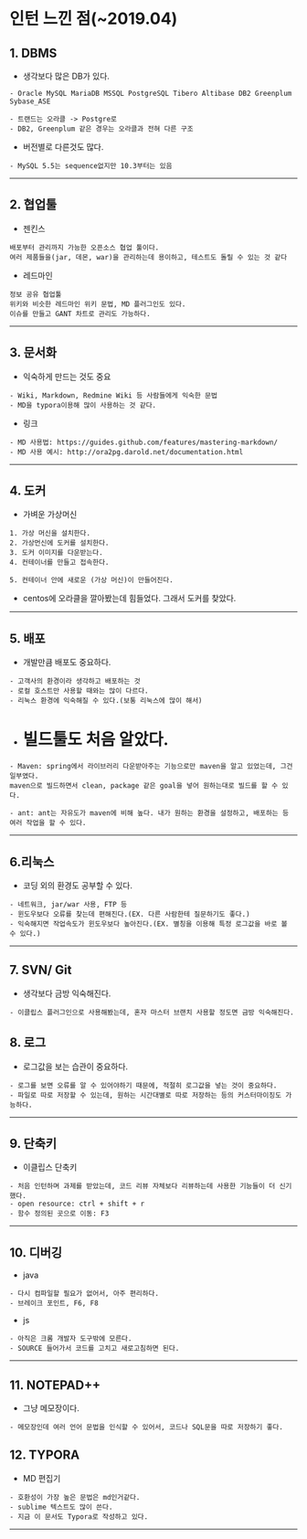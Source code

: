 

# 인턴 느낀 점(~2019.04)

## 1.  DBMS

- 생각보다 많은 DB가 있다.

```
- Oracle MySQL MariaDB MSSQL PostgreSQL Tibero Altibase DB2 Greenplum Sybase_ASE

- 트랜드는 오라클 -> Postgre로
- DB2, Greenplum 같은 경우는 오라클과 전혀 다른 구조 
```

- 버전별로 다른것도 많다.

```
- MySQL 5.5는 sequence없지만 10.3부터는 있음
```

---

## 2. 협업툴

- 젠킨스

```
배포부터 관리까지 가능한 오픈소스 협업 툴이다.
여러 제품들을(jar, 데몬, war)을 관리하는데 용이하고, 테스트도 돌릴 수 있는 것 같다
```

- 레드마인

```
정보 공유 협업툴
위키와 비슷한 레드마인 위키 문법, MD 플러그인도 있다.
이슈를 만들고 GANT 차트로 관리도 가능하다.
```

---

## 3. 문서화 

- 익숙하게 만드는 것도 중요

```
- Wiki, Markdown, Redmine Wiki 등 사람들에게 익숙한 문법
- MD을 typora이용해 많이 사용하는 것 같다.
```

- 링크

```
- MD 사용법: https://guides.github.com/features/mastering-markdown/
- MD 사용 예시: http://ora2pg.darold.net/documentation.html
```



---

## 4. 도커

- 가벼운 가상머신

```
1. 가상 머신을 설치한다.
2. 가상먼신에 도커를 설치한다.
3. 도커 이미지를 다운받는다.
4. 컨테이너를 만들고 접속한다.

5. 컨테이너 안에 새로운 (가상 머신)이 만들어진다.
```

- centos에 오라클을 깔아봤는데 힘들었다. 그래서 도커를 찾았다.

---

## 5.  배포

- 개발만큼 배포도 중요하다.

```갭
- 고객사의 환경이라 생각하고 배포하는 것
- 로컬 호스트만 사용할 때와는 많이 다르다.
- 리눅스 환경에 익숙해질 수 있다.(보통 리눅스에 많이 해서)
```

- # 빌드툴도 처음 알았다.

```
- Maven: spring에서 라이브러리 다운받아주는 기능으로만 maven을 알고 있었는데, 그건 일부였다.
maven으로 빌드하면서 clean, package 같은 goal을 넣어 원하는대로 빌드를 할 수 있다.

- ant: ant는 자유도가 maven에 비해 높다. 내가 원하는 환경을 설정하고, 배포하는 등 여러 작업을 할 수 있다. 
```



---

## 6.리눅스

- 코딩 외의 환경도 공부할 수 있다.

```
- 네트워크, jar/war 사용, FTP 등
- 윈도우보다 오류를 찾는데 편해진다.(EX. 다른 사람한테 질문하기도 좋다.)
- 익숙해지면 작업속도가 윈도우보다 높아진다.(EX. 별칭을 이용해 특정 로그값을 바로 볼 수 있다.)
```

---

## 7. SVN/ Git

- 생각보다 금방 익숙해진다.

```
- 이클립스 플러그인으로 사용해봤는데, 혼자 마스터 브랜치 사용할 정도면 금방 익숙해진다.
```

## 8. 로그

- 로그값을 보는 습관이 중요하다.

```
- 로그를 보면 오류를 알 수 있어야하기 때문에, 적절히 로그값을 넣는 것이 중요하다.
- 파일로 따로 저장할 수 있는데, 원하는 시간대별로 따로 저장하는 등의 커스터마이징도 가능하다.
```

----

## 9. 단축키

- 이클립스 단축키

```
- 처음 인턴하며 과제를 받았는데, 코드 리뷰 자체보다 리뷰하는데 사용한 기능들이 더 신기했다.
- open resource: ctrl + shift + r 
- 함수 정의된 곳으로 이동: F3
```

---

## 10. 디버깅

- java

```
- 다시 컴파일할 필요가 없어서, 아주 편리하다.
- 브레이크 포인트, F6, F8
```

- js

```
- 아직은 크롬 개발자 도구밖에 모른다.
- SOURCE 들어가서 코드를 고치고 새로고침하면 된다.
```

---

## 11. NOTEPAD++

- 그냥 메모장이다.

```
- 메모장인데 여러 언어 문법을 인식할 수 있어서, 코드나 SQL문을 따로 저장하기 좋다.
```



## 12. TYPORA

- MD 편집기

```
- 호환성이 가장 높은 문법은 md인거같다.
- sublime 텍스트도 많이 쓴다.
- 지금 이 문서도 Typora로 작성하고 있다.
```

---

